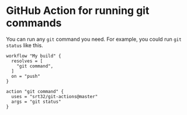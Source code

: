 # GitHub Action for running git commands

You can run any `git` command you need. For example, you could run `git status` like this.

```hcl
workflow "My build" {
  resolves = [
    "git command",
  ]
  on = "push"
}

action "git command" {
  uses = "srt32/git-actions@master"
  args = "git status"
}
```
